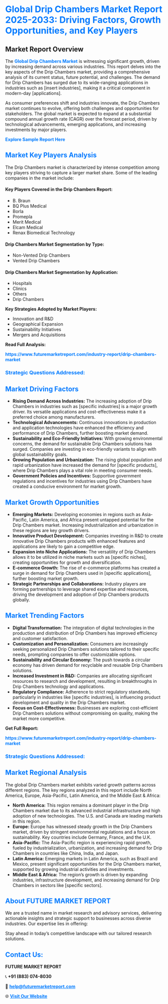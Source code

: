<h1 style="color: #007BFF;">Global Drip Chambers Market Report 2025-2033: Driving Factors, Growth Opportunities, and Key Players</h1>

<section id="overview">
<h2>Market Report Overview</h2>
<p>The <a href="https://www.futuremarketreport.com/industry-report/drip-chambers-market" style="color: #007BFF; text-decoration: none;"><strong>Global Drip Chambers Market</strong></a> is witnessing significant growth, driven by increasing demand across various industries. This report delves into the key aspects of the Drip Chambers market, providing a comprehensive analysis of its current status, future potential, and challenges. The demand for Drip Chambers has surged due to its wide-ranging applications in industries such as [insert industries], making it a critical component in modern-day [applications].</p>
<p>As consumer preferences shift and industries innovate, the Drip Chambers market continues to evolve, offering both challenges and opportunities for stakeholders. The global market is expected to expand at a substantial compound annual growth rate (CAGR) over the forecast period, driven by technological advancements, emerging applications, and increasing investments by major players.</p>
</section>

<section id="overview">
<p><a href="https://www.futuremarketreport.com/request-sample/reportId=122056" style="color: #007BFF; text-decoration: none;"><strong>Explore Sample Report Here</strong></a></p>
</section>

<section id="key-players">
<h2 style="color: #007BFF;">Market Key Players Analysis</h2>
<p>The Drip Chambers market is characterized by intense competition among key players striving to capture a larger market share. Some of the leading companies in the market include:</p>
<h4>Key Players Covered in the Drip Chambers Report:</h4>
<ul><li>B. Braun</li><li>BQ Plus Medical</li><li>Borla</li><li>Promepla</li><li>Merit Medical</li><li>Elcam Medical</li><li>Renax Biomedical Technology</li></ul>
<h4>Drip Chambers Market Segmentation by Type:</h4>
<ul><li>Non-Vented Drip Chambers</li><li>Vented Drip Chambers</li></ul>

<h4>Drip Chambers Market Segmentation by Application:</h4>
<ul><li>Hospitals</li><li>Clinics</li><li>Others</li><li>Drip Chambers</li></ul>
<p><strong>Key Strategies Adopted by Market Players:</strong></p>
<ul>
<li>Innovation and R&D</li>
<li>Geographical Expansion</li>
<li>Sustainability Initiatives</li>
<li>Mergers and Acquisitions</li>
</ul>
</section>

<section>
<p><strong>Read Full Analysis: </strong></p><a href="https://www.futuremarketreport.com/industry-report/drip-chambers-market" style="color: #007BFF; text-decoration: none;"><strong>https://www.futuremarketreport.com/industry-report/drip-chambers-market</strong></a>
<h3 style="color: #007BFF;">Strategic Questions Addressed:</h3>
</section>

<section id="driving-factors">
<h2 style="color: #007BFF;">Market Driving Factors</h2>
<ul>
<li><strong>Rising Demand Across Industries:</strong> The increasing adoption of Drip Chambers in industries such as [specific industries] is a major growth driver. Its versatile applications and cost-effectiveness make it a preferred choice among manufacturers.</li>
<li><strong>Technological Advancements:</strong> Continuous innovations in production and application technologies have enhanced the efficiency and performance of Drip Chambers, further boosting market demand.</li>
<li><strong>Sustainability and Eco-Friendly Initiatives:</strong> With growing environmental concerns, the demand for sustainable Drip Chambers solutions has surged. Companies are investing in eco-friendly variants to align with global sustainability goals.</li>
<li><strong>Growing Population and Urbanization:</strong> The rising global population and rapid urbanization have increased the demand for [specific products], where Drip Chambers plays a vital role in meeting consumer needs.</li>
<li><strong>Government Policies and Incentives:</strong> Supportive government regulations and incentives for industries using Drip Chambers have created a conducive environment for market growth.</li>
</ul>
</section>

<section id="growth-opportunities">
<h2 style="color: #007BFF;">Market Growth Opportunities</h2>
<ul>
<li><strong>Emerging Markets:</strong> Developing economies in regions such as Asia-Pacific, Latin America, and Africa present untapped potential for the Drip Chambers market. Increasing industrialization and urbanization in these regions are key growth drivers.</li>
<li><strong>Innovative Product Development:</strong> Companies investing in R&D to create innovative Drip Chambers products with enhanced features and applications are likely to gain a competitive edge.</li>
<li><strong>Expansion into Niche Applications:</strong> The versatility of Drip Chambers allows it to be utilized in niche markets such as [specific niches], creating opportunities for growth and diversification.</li>
<li><strong>E-commerce Growth:</strong> The rise of e-commerce platforms has created a surge in demand for Drip Chambers used in [specific applications], further boosting market growth.</li>
<li><strong>Strategic Partnerships and Collaborations:</strong> Industry players are forming partnerships to leverage shared expertise and resources, driving the development and adoption of Drip Chambers products globally.</li>
</ul>
</section>

<section id="trending-factors">
<h2 style="color: #007BFF;">Market Trending Factors</h2>
<ul>
<li><strong>Digital Transformation:</strong> The integration of digital technologies in the production and distribution of Drip Chambers has improved efficiency and customer satisfaction.</li>
<li><strong>Customization and Personalization:</strong> Consumers are increasingly seeking personalized Drip Chambers solutions tailored to their specific needs, prompting companies to offer customizable options.</li>
<li><strong>Sustainability and Circular Economy:</strong> The push towards a circular economy has driven demand for recyclable and reusable Drip Chambers solutions.</li>
<li><strong>Increased Investment in R&D:</strong> Companies are allocating significant resources to research and development, resulting in breakthroughs in Drip Chambers technology and applications.</li>
<li><strong>Regulatory Compliance:</strong> Adherence to strict regulatory standards, particularly in industries like [specific industries], is influencing product development and quality in the Drip Chambers market.</li>
<li><strong>Focus on Cost-Effectiveness:</strong> Businesses are exploring cost-efficient Drip Chambers solutions without compromising on quality, making the market more competitive.</li>
</ul>
</section>

<section>
<p><strong>Get Full Report: </strong></p><a href="https://www.futuremarketreport.com/industry-report/drip-chambers-market" style="color: #007BFF; text-decoration: none;"><strong>https://www.futuremarketreport.com/industry-report/drip-chambers-market</strong></a>
<h3 style="color: #007BFF;">Strategic Questions Addressed:</h3>
</section>


<section id="regional-analysis">
<h2 style="color: #007BFF;">Market Regional Analysis</h2>
<p>The global Drip Chambers market exhibits varied growth patterns across different regions. The key regions analyzed in this report include North America, Europe, Asia-Pacific, Latin America, and the Middle East & Africa:</p>
<ul>
<li><strong>North America:</strong> This region remains a dominant player in the Drip Chambers market due to its advanced industrial infrastructure and high adoption of new technologies. The U.S. and Canada are leading markets in this region.</li>
<li><strong>Europe:</strong> Europe has witnessed steady growth in the Drip Chambers market, driven by stringent environmental regulations and a focus on sustainability. Key countries include Germany, France, and the U.K.</li>
<li><strong>Asia-Pacific:</strong> The Asia-Pacific region is experiencing rapid growth, fueled by industrialization, urbanization, and increasing demand for Drip Chambers in countries like China, India, and Japan.</li>
<li><strong>Latin America:</strong> Emerging markets in Latin America, such as Brazil and Mexico, present significant opportunities for the Drip Chambers market, supported by growing industrial activities and investments.</li>
<li><strong>Middle East & Africa:</strong> The region’s growth is driven by expanding industries, infrastructure development, and increasing demand for Drip Chambers in sectors like [specific sectors].</li>
</ul>
</section>

<footer>
<h2 style="color: #007BFF;">About FUTURE MARKET REPORT</h2>
<p>We are a trusted name in market research and advisory services, delivering actionable insights and strategic support to businesses across diverse industries. Our expertise lies in offering:</p>

<p>Stay ahead in today’s competitive landscape with our tailored research solutions.</p>

<h2 style="color: #007BFF;">Contact Us:</h2>
<p><strong>FUTURE MARKET REPORT</strong></p>
<p>📞 <strong>+91 (883) 074-8030</strong></p>
<p>📧 <strong><a href="mailto:help@futuremarketreport.com" style="color: #007BFF;">help@futuremarketreport.com</a></strong></p>
<p>🌐 <strong><a href="https://www.futuremarketreport.com/" style="color: #007BFF;">Visit Our Website</a></strong></p>
</footer>